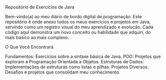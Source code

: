 Repositório de Exercícios de Java

Bem-vindo(a) ao meu diário de bordo digital de programação.
Este repositório é onde anexo todos os meus exercícios e projetos em Java, servindo como um registro visual do meu aprendizado e evolução. Cada código aqui demonstra um novo conceito ou habilidade que adquiri, do mais básico ao mais complexo.

O Que Você Encontrará

Fundamentos: Exercícios sobre a sintaxe básica de Java.
POO: Projetos que exploram a Programação Orientada a Objetos.
Estruturas de Dados: Implementações de estruturas como listas e pilhas.
Projetos Diversos: Desafios e projetos que consolidam meu conhecimento.
